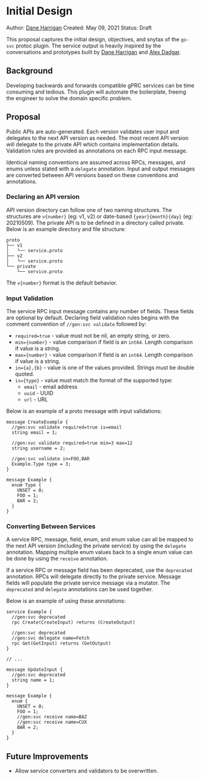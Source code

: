 # Initial Design

Author: [Dane Harrigan](https://github.com/dane)
Created: May 09, 2021
Status: Draft

This proposal captures the initial design, objectives, and snytax of the
`go-svc` protoc plugin. The service output is heavily inspired by the
conversations and prototypes built by [Dane Harrigan](https://github.com/dane)
and [Alex Dadgar](https://github.com/dadgar).

## Background

Developing backwards and forwards compatible gPRC services can be time consuming
and tedious. This plugin will automate the boilerplate, freeing the engineer to
solve the domain specific problem.

## Proposal

Public APIs are auto-generated. Each version validates user input and delegates
to the next API version as needed. The most recent API version will delegate to
the private API which contains implementation details. Validation rules are
provided as annotations on each RPC input message.

Identical naming conventions are assumed across RPCs, messages, and enums unless
stated with a `delegate` annotation. Input and output messages are converted
between API versions based on these conventions and annotations.

### Declaring an API version

API version directory can follow one of two naming structures. The structures
are `v{number}` (eg: v1, v2) or date-based `{year}{month}{day}` (eg: 20210509).
The private API is to be defined in a directory called private. Below is an
example directory and file structure:

```
proto
├── v1
│   └── service.proto
├── v2
│   └── service.proto
└── private
    └── service.proto
```

The `v{number}` format is the default behavior.

### Input Validation

The service RPC input message contains any number of fields. These fields are
optional by default. Declaring field validation rules begins with the comment
convention of `//gen:svc validate` followed by:

* `required=true` - value must not be nil, an empty string, or zero.
* `min={number}` - value comparison if field is an `int64`. Length comparison if
  value is a string.
* `max={number}` - value comparison if field is an `int64`. Length comparison if
  value is a string.
* `in={a},{b}` - value is one of the values provided. Strings must be double
  quoted.
* `is={type}` - value must match the format of the supported type:
  * `email` - email address
  * `uuid` - UUID
  * `url` - URL

Below is an example of a proto message with input validations:

```
message CreateExample {
  //gen:svc validate required=true is=email
  string email = 1;

  //gen:svc validate required=true min=3 max=12
  string username = 2;

  //gen:svc validate in=FOO,BAR
  Example.Type type = 3;
}

message Example {
  enum Type {
    UNSET = 0;
    FOO = 1;
    BAR = 2;
  }
}
```

### Converting Between Services

A service RPC, message, field, enum, and enum value can all be mapped to the
next API version (including the private service) by using the `delegate`
annotation. Mapping multiple enum values back to a single enum value can be done
by using the `receive` annotation.

If a service RPC or message field has been deprecated, use the `deprecated`
annotation. RPCs will delegate directly to the private service. Message fields
will populate the private service message via a mutator. The `deprecated` and
`delegate` annotations can be used together.

Below is an example of using these annotations:

```
service Example {
  //gen:svc deprecated
  rpc Create(CreateInput) returns (CreateOutput)

  //gen:svc deprecated
  //gen:svc delegate name=Fetch
  rpc Get(GetInput) returns (GetOutput)
}

// ...

message UpdateInput {
  //gen:svc deprecated
  string name = 1;
}

message Example {
  enum {
    UNSET = 0;
    FOO = 1;
    //gen:svc receive name=BAZ
    //gen:svc receive name=CUX
    BAR = 2;
  }
}
```

## Future Improvements

* Allow service converters and validators to be overwritten.
